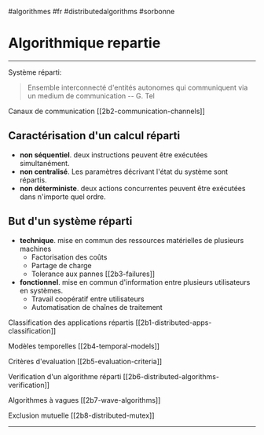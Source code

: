 #algorithmes #fr #distributedalgorithms #sorbonne
# Algorithmique repartie
---
Système réparti:
> Ensemble interconnecté d'entités autonomes qui communiquent via un medium de communication
> -- G. Tel

Canaux de communication [[2b2-communication-channels]]
## Caractérisation d'un calcul réparti
+ **non séquentiel**. deux instructions peuvent être exécutées simultanément.
+ **non centralisé**. Les paramètres décrivant l'état du système sont répartis.
+ **non déterministe**. deux actions concurrentes peuvent être exécutées dans n'importe quel ordre.
## But d'un système réparti
+ **technique**. mise en commun des ressources matérielles de plusieurs machines
	+ Factorisation des coûts
	+ Partage de charge
	+ Tolerance aux pannes [[2b3-failures]]
+ **fonctionnel**. mise en commun d'information entre plusieurs utilisateurs en systèmes.
	+ Travail coopératif entre utilisateurs
	+ Automatisation de chaînes de traitement 

Classification des applications répartis [[2b1-distributed-apps-classification]]

Modèles temporelles [[2b4-temporal-models]]

Critères d'evaluation [[2b5-evaluation-criteria]]

Verification d'un algorithme réparti [[2b6-distributed-algorithms-verification]]

Algorithmes à vagues [[2b7-wave-algorithms]]

Exclusion mutuelle [[2b8-distributed-mutex]]



---
